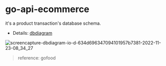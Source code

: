 # go-api-ecommerce
it's a  product transaction's database schema.

- Details: [dbdiagram](https://dbdiagram.io/d/634d696347094101957b7381)

![screencapture-dbdiagram-io-d-634d696347094101957b7381-2022-11-23-08_34_27](https://user-images.githubusercontent.com/37493831/203453760-3b66e5f9-a229-439d-b694-3f2b26e3c0e4.png)

> reference: gofood
